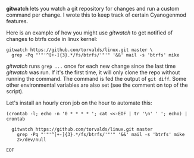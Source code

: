 **gitwatch** lets you watch a git repository for changes and run a
custom command per change. I wrote this to keep track of certain
Cyanogenmod features.

Here is an example of how you might use *gitwatch* to get notified of
changes to btrfs code in linux kernel:

    gitwatch https://github.com/torvalds/linux.git master \
      grep -Pq "'"'^[+-]{3}.*/fs/btrfs/'"'" '&&' mail -s 'btrfs' mike

*gitwatch* runs `grep ...` once for each new change since the last time
*gitwatch* was run. If it's the first time, it will only clone the repo
without running the command. The command is fed the output of `git
diff`. Some other environmental variables are also set (see the comment
on top of the script).

Let's install an hourly cron job on the hour to automate this:

    (crontab -l; echo -n '0 * * * * '; cat <<-EOF | tr '\n' ' '; echo) | crontab

      gitwatch https://github.com/torvalds/linux.git master 
        grep -Pq "'"'^[+-]{3}.*/fs/btrfs/'"'" '&&' mail -s 'btrfs' mike
        2>/dev/null

    EOF
